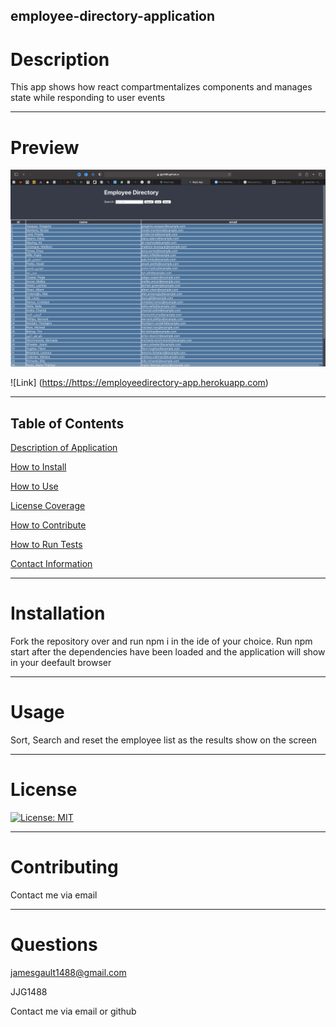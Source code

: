 ## employee-directory-application

# Description

This app shows how react compartmentalizes components and manages state while responding to user events

---

# Preview

![Preview](./images/assets/preview.png)

![Link] (<https://https://employeedirectory-app.herokuapp.com>)

---

## Table of Contents

[Description of Application](#description)

[How to Install](#installation)

[How to Use](#usage)

[License Coverage](#license)

[How to Contribute](#contributing)

[How to Run Tests](#tests)

[Contact Information](#questions)
    
---

# Installation

Fork the repository over and run npm i in the ide of your choice. Run npm start after the dependencies have been loaded and the application will show in your deefault browser

---

 # Usage

Sort, Search and reset the employee list as the results show on the screen

---

# License

[![License: MIT](https://img.shields.io/badge/License-MIT-yellow.svg)](https://opensource.org/licenses/MIT)

---

# Contributing

Contact me via email

---

# Questions

jamesgault1488@gmail.com

JJG1488

Contact me via email or github

